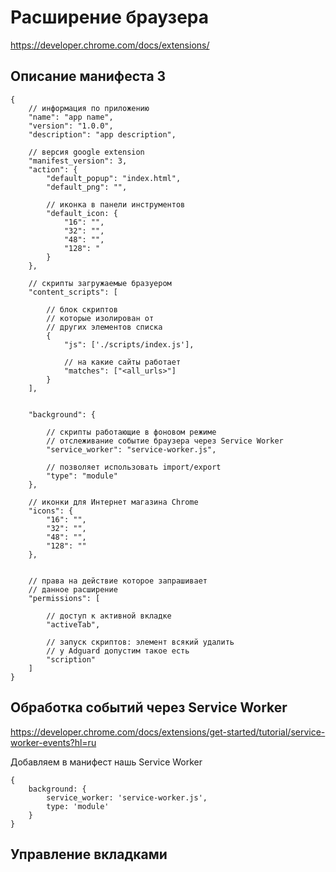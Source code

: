 # Расширение браузера

https://developer.chrome.com/docs/extensions/

## Описание манифеста 3

```
{
    // информация по приложению
    "name": "app name",
    "version": "1.0.0",
    "description": "app description",
  
    // версия google extension
    "manifest_version": 3,
    "action": {
        "default_popup": "index.html",
        "default_png": "",
        
        // иконка в панели инструментов
        "default_icon: {
            "16": "",
            "32": "",
            "48": "",
            "128": "
        }
    },
    
    // скрипты загружаемые бразуером
    "content_scripts": [
    
        // блок скриптов
        // которые изолирован от 
        // других элементов списка
        {
            "js": ['./scripts/index.js'],
            
            // на какие сайты работает
            "matches": ["<all_urls>"]
        }
    ],
    
    
    "background": {
    
        // скрипты работающие в фоновом режиме
        // отслеживание событие браузера через Service Worker
        "service_worker": "service-worker.js",
        
        // позволяет использовать import/export
        "type": "module"
    },
    
    // иконки для Интернет магазина Chrome
    "icons": {
        "16": "",
        "32": "",
        "48": "",
        "128": ""
    },
    
    
    // права на действие которое запрашивает
    // данное расширение
    "permissions": [
    
        // доступ к активной вкладке
        "activeTab",
        
        // запуск скриптов: элемент всякий удалить
        // у Adguard допустим такое есть
        "scription"
    ]
}

```

## Обработка событий через Service Worker

https://developer.chrome.com/docs/extensions/get-started/tutorial/service-worker-events?hl=ru

Добавляем в манифест нашь Service Worker
```
{
    background: {
        service_worker: 'service-worker.js',
        type: 'module'
    }
}
```

## Управление вкладками